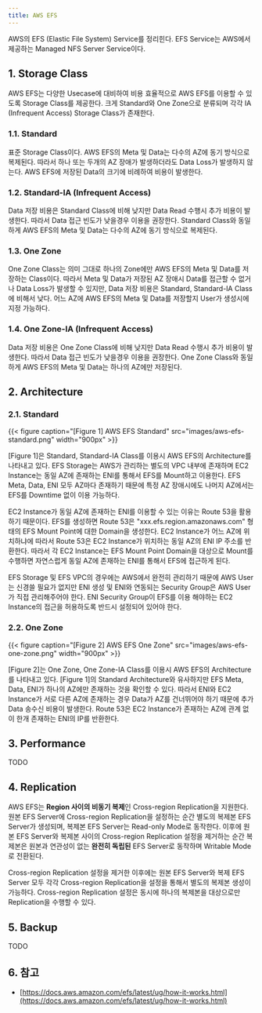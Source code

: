 ```yaml
---
title: AWS EFS
---
```


AWS의 EFS (Elastic File System) Service를 정리힌다. EFS Service는 AWS에서 제공하는 Managed NFS Server Service이다.

## 1. Storage Class

AWS EFS는 다양한 Usecase에 대비하여 비용 효율적으로 AWS EFS를 이용할 수 있도록 Storage Class를 제공한다. 크게 Standard와 One Zone으로 분류되며 각각 IA (Infrequent Access) Storage Class가 존재한다.

### 1.1. Standard

표준 Storage Class이다. AWS EFS의 Meta 및 Data는 다수의 AZ에 동기 방식으로 복제된다. 따라서 하나 또는 두개의 AZ 장애가 발생하더라도 Data Loss가 발생하지 않는다. AWS EFS에 저장된 Data의 크기에 비례하여 비용이 발생한다.

### 1.2. Standard-IA (Infrequent Access)

Data 저장 비용은 Standard Class에 비해 낮지만 Data Read 수행시 추가 비용이 발생한다. 따라서 Data 접근 빈도가 낮을경우 이용을 권장한다. Standard Class와 동일하게 AWS EFS의 Meta 및 Data는 다수의 AZ에 동기 방식으로 복제된다.

### 1.3. One Zone

One Zone Class는 의미 그대로 하나의 Zone에만 AWS EFS의 Meta 및 Data를 저장하는 Class이다. 따라서 Meta 및 Data가 저장된 AZ 장애시 Data를 접근할 수 없거나 Data Loss가 발생할 수 있지만, Data 저장 비용은 Standard, Standard-IA Class에 비해서 낮다. 어느 AZ에 AWS EFS의 Meta 및 Data를 저장할지 User가 생성시에 지정 가능하다.

### 1.4. One Zone-IA (Infrequent Access)

Data 저장 비용은 One Zone Class에 비해 낮지만 Data Read 수행시 추가 비용이 발생한다. 따라서 Data 접근 빈도가 낮을경우 이용을 권장한다. One Zone Class와 동일하게 AWS EFS의 Meta 및 Data는 하나의 AZ에만 저장된다.

## 2. Architecture

### 2.1. Standard

{{< figure caption="[Figure 1] AWS EFS Standard" src="images/aws-efs-standard.png" width="900px" >}}

[Figure 1]은 Standard, Standard-IA Class를 이용시 AWS EFS의 Architecture를 나타내고 있다. EFS Storage는 AWS가 관리하는 별도의 VPC 내부에 존재하며 EC2 Instance는 동일 AZ에 존재하는 ENI를 통해서 EFS를 Mount하고 이용한다. EFS Meta, Data, ENI 모두 AZ마다 존재하기 때문에 특정 AZ 장애시에도 나머지 AZ에서는 EFS를 Downtime 없이 이용 가능하다.

EC2 Instance가 동일 AZ에 존재하는 ENI를 이용할 수 있는 이유는 Route 53을 활용하기 때문이다. EFS를 생성하면 Route 53은 "xxx.efs.region.amazonaws.com" 형태의 EFS Mount Point에 대한 Domain을 생성한다. EC2 Instance가 어느 AZ에 위치하냐에 따라서 Route 53은 EC2 Instance가 위치하는 동일 AZ의 ENI IP 주소를 반환한다. 따라서 각 EC2 Instance는 EFS Mount Point Domain을 대상으로 Mount를 수행하면 자연스럽게 동일 AZ에 존재하는 ENI를 통해서 EFS에 접근하게 된다.

EFS Storage 및 EFS VPC의 경우에는 AWS에서 완전히 관리하기 때문에 AWS User는 신경쓸 필요가 없지만 ENI 생성 및 ENI와 연동되는 Security Group은 AWS User가 직접 관리해주어야 한다. ENI Security Group이 EFS를 이용 해야하는 EC2 Instance의 접근을 허용하도록 반드시 설정되어 있어야 한다.

### 2.2. One Zone

{{< figure caption="[Figure 2] AWS EFS One Zone" src="images/aws-efs-one-zone.png" width="900px" >}}

[Figure 2]는 One Zone, One Zone-IA Class를 이용시 AWS EFS의 Architecture를 나타내고 있다. [Figure 1]의 Standard Architecture와 유사하지만 EFS Meta, Data, ENI가 하나의 AZ에만 존재하는 것을 확인할 수 있다. 따라서 ENI와 EC2 Instance가 서로 다른 AZ에 존재하는 경우 Data가 AZ를 건너뛰어야 하기 때문에 추가 Data 송수신 비용이 발생한다. Route 53은 EC2 Instance가 존재하는 AZ에 관계 없이 한개 존재하는 ENI의 IP를 반환한다.

## 3. Performance

TODO

## 4. Replication

AWS EFS는 **Region 사이의 비동기 복제**인 Cross-region Replication을 지원한다. 원본 EFS Server에 Cross-region Replication을 설정하는 순간 별도의 복제본 EFS Server가 생성되며, 복제본 EFS Server는 Read-only Mode로 동작한다. 이후에 원본 EFS Server와 복제본 사이의 Cross-region Replication 설정을 제거하는 순간 복제본은 원본과 연관성이 없는 **완전히 독립된** EFS Server로 동작하며 Writable Mode로 전환된다.

Cross-region Replication 설정을 제거한 이후에는 원본 EFS Server와 복제 EFS Server 모두 각각 Cross-region Replication을 설정을 통해서 별도의 복제본 생성이 가능하다. Cross-region Replication 설정은 동시에 하나의 복제본을 대상으로만 Replication을 수행할 수 있다.

## 5. Backup

TODO

## 6. 참고

* [https://docs.aws.amazon.com/efs/latest/ug/how-it-works.html](https://docs.aws.amazon.com/efs/latest/ug/how-it-works.html)